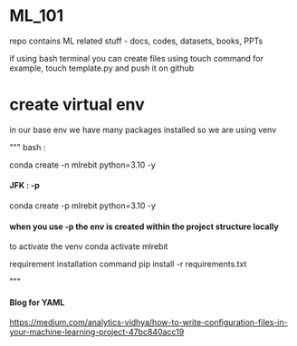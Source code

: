 # ML_101
repo contains ML related stuff - docs, codes, datasets, books, PPTs

if using bash terminal  you can create files using touch command
for example, touch template.py and push it on github 


# create virtual env 
in our base env we have many packages installed so we are using venv

"""
bash :

conda create -n mlrebit python=3.10 -y

#### JFK : -p
conda create -p mlrebit python=3.10 -y
#### when you use -p the env is created within the project structure locally

to activate the venv
conda activate mlrebit

requirement installation command
pip install -r requirements.txt

"""

#### Blog for YAML
https://medium.com/analytics-vidhya/how-to-write-configuration-files-in-your-machine-learning-project-47bc840acc19


